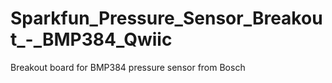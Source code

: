 # Sparkfun_Pressure_Sensor_Breakout_-_BMP384_Qwiic
Breakout board for BMP384 pressure sensor from Bosch
